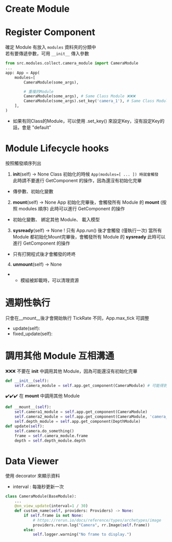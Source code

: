 # Create Module


# Register Component
確定 Module 有放入 `modules` 資料夾的分類中  
若有要傳遞參數，可用 `__init__` 傳入參數  
```py
from src.modules.collect.camera_module import CameraModule
...
app: App = App(
    modules=[
        CameraModule(some_args),

        # 重複的Module
        CameraModule(some_args), # Same Class Module ❌❌❌
        CameraModule(some_args).set_key('camera_1'), # Same Class Module ✔️✔️✔️
    ],
)
```
- 如果有同Class的Module，可以使用 .set_key() 來設定Key，沒有設定Key的話，會是 "default"

# Module Lifecycle hooks
按照觸發順序列出
1. __init__(self) -> None
Class 初始化的時候 ``App(modules=[ ... ]) 時就會觸發``  
此時請不要進行 GetComponent 的操作，因為還沒有初始化完畢
- 傳參數、初始化變數

2. __mount__(self) -> None
App 初始化完畢後，會觸發所有 Module 的 __mount__ (按照 modules 順序)
此時可以進行 GetComponent 的操作
- 初始化變數、 綁定其他 Module、 載入模型

3. __sysready__(self) -> None
! 只有 App.run() 後才會觸發 (僅執行一次)
當所有 Module 都初始化Mount完畢後，會觸發所有 Module 的 __sysready__
此時可以進行 GetComponent 的操作
- 只有打開程式後才會觸發的咚咚


4. __unmount__(self) -> None
- - 模組被卸載時，可以清理資源

# 週期性執行
只會在__mount__後才會開始執行
TickRate 不同，App.max_tick 可調整
- update(self):
- fixed_update(self):


# 調用其他 Module 互相溝通
❌❌❌ 不要在 __init__ 中調用其他 Module，因為可能還沒有初始化完畢
```py
def __init__(self):
    self.camera_module = self.app.get_component(CameraModule) # 可能得到 None

```
✔️✔️✔️ 在 __mount__ 中調用其他 Module
```py
def __mount__(self):
    self.camera1_module = self.app.get_component(CameraModule)
    self.camera2_module = self.app.get_component(CameraModule, 'camera_2') # 取得指定Key的CameraModule
    self.depth_module = self.app.get_component(DepthModule)
def update(self):
    self.camera.do_something()
    frame = self.camera_module.frame
    depth = self.depth_module.depth
```


# Data Viewer
使用 decorator 來顯示資料
- interval : 每幾秒更新一次

```py
class CameraModule(BaseModule):
    ...
    @on_view_update(interval=1 / 30)
    def custom_name(self, providers: Providers) -> None:
        if self.frame is not None:
            # https://rerun.io/docs/reference/types/archetypes/image
            providers.rerun.log("Camera", rr.Image(self.frame))
        else:
            self.logger.warning("No frame to display.")
```